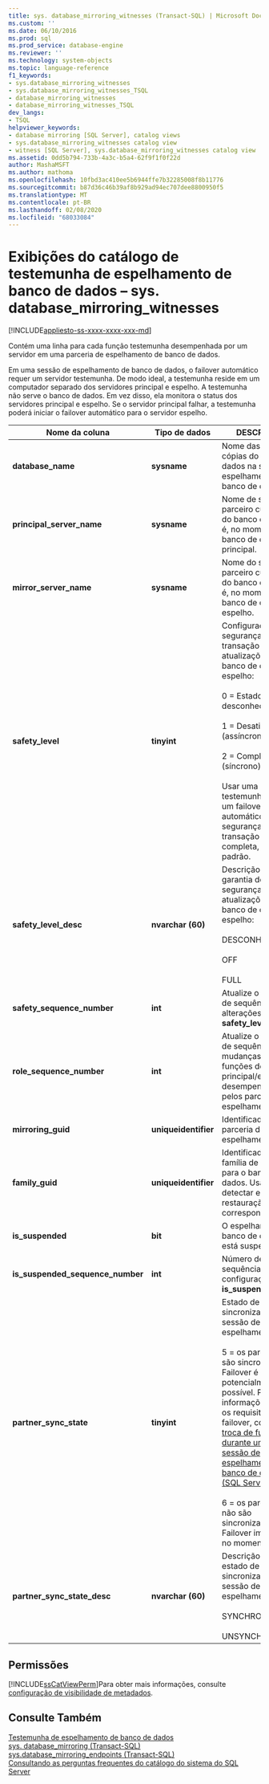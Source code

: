 ```yaml
---
title: sys. database_mirroring_witnesses (Transact-SQL) | Microsoft Docs
ms.custom: ''
ms.date: 06/10/2016
ms.prod: sql
ms.prod_service: database-engine
ms.reviewer: ''
ms.technology: system-objects
ms.topic: language-reference
f1_keywords:
- sys.database_mirroring_witnesses
- sys.database_mirroring_witnesses_TSQL
- database_mirroring_witnesses
- database_mirroring_witnesses_TSQL
dev_langs:
- TSQL
helpviewer_keywords:
- database mirroring [SQL Server], catalog views
- sys.database_mirroring_witnesses catalog view
- witness [SQL Server], sys.database_mirroring_witnesses catalog view
ms.assetid: 0dd5b794-733b-4a3c-b5a4-62f9f1f0f22d
author: MashaMSFT
ms.author: mathoma
ms.openlocfilehash: 10fbd3ac410ee5b6944ffe7b32285008f8b11776
ms.sourcegitcommit: b87d36c46b39af8b929ad94ec707dee8800950f5
ms.translationtype: MT
ms.contentlocale: pt-BR
ms.lasthandoff: 02/08/2020
ms.locfileid: "68033084"
---
```

# <a name="database-mirroring-witness-catalog-views---sysdatabase_mirroring_witnesses"></a>Exibições do catálogo de testemunha de espelhamento de banco de dados – sys. database_mirroring_witnesses
[!INCLUDE[appliesto-ss-xxxx-xxxx-xxx-md](../../includes/appliesto-ss-xxxx-xxxx-xxx-md.md)]

  Contém uma linha para cada função testemunha desempenhada por um servidor em uma parceria de espelhamento de banco de dados. 
  
  Em uma sessão de espelhamento de banco de dados, o failover automático requer um servidor testemunha. De modo ideal, a testemunha reside em um computador separado dos servidores principal e espelho. A testemunha não serve o banco de dados. Em vez disso, ela monitora o status dos servidores principal e espelho. Se o servidor principal falhar, a testemunha poderá iniciar o failover automático para o servidor espelho. 
  
|Nome da coluna|Tipo de dados|DESCRIÇÃO|  
|-----------------|---------------|-----------------|  
|**database_name**|**sysname**|Nome das duas cópias do banco de dados na sessão de espelhamento de banco de dados:|  
|**principal_server_name**|**sysname**|Nome de servidor parceiro cuja cópia do banco de dados é, no momento, o banco de dados principal.|  
|**mirror_server_name**|**sysname**|Nome do servidor parceiro cuja cópia do banco de dados é, no momento, o banco de dados espelho.|  
|**safety_level**|**tinyint**|Configuração de segurança de transação para atualizações no banco de dados espelho:<br /><br /> 0 = Estado desconhecido<br /><br /> 1 = Desativado (assíncrono)<br /><br /> 2 = Completo (síncrono)<br /><br /> Usar uma testemunha para um failover automático requer segurança de transação completa, que é o padrão.|  
|**safety_level_desc**|**nvarchar (60)**|Descrição de garantia de segurança de atualizações no banco de dados espelho:<br /><br /> DESCONHECIDO<br /><br /> OFF<br /><br /> FULL|  
|**safety_sequence_number**|**int**|Atualize o número de sequência para alterações a **safety_level**.|  
|**role_sequence_number**|**int**|Atualize o número de sequência para mudanças para funções de principal/espelho desempenhadas pelos parceiros de espelhamento.|  
|**mirroring_guid**|**uniqueidentifier**|Identificador da parceria de espelhamento.|  
|**family_guid**|**uniqueidentifier**|Identificador da família de backup para o banco de dados. Usado para detectar estados de restauração correspondentes.|  
|**is_suspended**|**bit**|O espelhamento de banco de dados está suspenso.|  
|**is_suspended_sequence_number**|**int**|Número de sequência para configuração **is_suspended**.|  
|**partner_sync_state**|**tinyint**|Estado de sincronização da sessão de espelhamento:<br /><br /> 5 = os parceiros são sincronizados. Failover é potencialmente possível. Para obter informações sobre os requisitos de failover, consulte [troca de função durante uma sessão de espelhamento de banco de dados &#40;SQL Server&#41;](../../database-engine/database-mirroring/role-switching-during-a-database-mirroring-session-sql-server.md).<br /><br /> 6 = os parceiros não são sincronizados. Failover impossível no momento.|  
|**partner_sync_state_desc**|**nvarchar (60)**|Descrição do estado de sincronização da sessão de espelhamento:<br /><br /> SYNCHRONIZED<br /><br /> UNSYNCHRONIZED|  
  
## <a name="permissions"></a>Permissões  
 [!INCLUDE[ssCatViewPerm](../../includes/sscatviewperm-md.md)]Para obter mais informações, consulte [configuração de visibilidade de metadados](../../relational-databases/security/metadata-visibility-configuration.md).  
  
## <a name="see-also"></a>Consulte Também  
 [Testemunha de espelhamento de banco de dados](../../database-engine/database-mirroring/database-mirroring-witness.md)   
 [sys. database_mirroring &#40;Transact-SQL&#41;](../../relational-databases/system-catalog-views/sys-database-mirroring-transact-sql.md)   
 [sys.database_mirroring_endpoints &#40;Transact-SQL&#41;](../../relational-databases/system-catalog-views/sys-database-mirroring-endpoints-transact-sql.md)   
 [Consultando as perguntas frequentes do catálogo do sistema do SQL Server](../../relational-databases/system-catalog-views/querying-the-sql-server-system-catalog-faq.md)  
  
  
